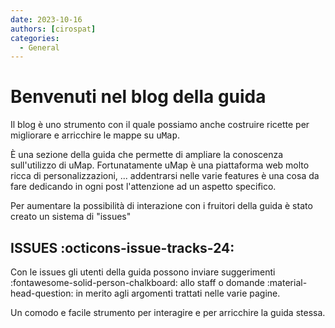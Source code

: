 ```yaml
---
date: 2023-10-16
authors: [cirospat]
categories:
  - General
---
```


# Benvenuti nel blog della guida

Il blog è uno strumento con il quale possiamo anche costruire ricette per migliorare e arricchire le mappe su <kbd>uMap</kbd>.

È una sezione della guida che permette di ampliare la conoscenza sull'utilizzo di uMap. Fortunatamente uMap è una piattaforma web molto ricca di personalizzazioni, ... addentrarsi nelle varie features è una cosa da fare dedicando in ogni post l'attenzione ad un aspetto specifico.

<!-- more -->

Per aumentare la possibilità di interazione con i fruitori della guida è stato creato un sistema di "issues"


## ISSUES  :octicons-issue-tracks-24:

Con le issues gli utenti della guida possono inviare suggerimenti :fontawesome-solid-person-chalkboard: allo staff o domande  :material-head-question: in merito agli argomenti trattati nelle varie pagine.

Un comodo e facile strumento per interagire e per arricchire la guida stessa.

